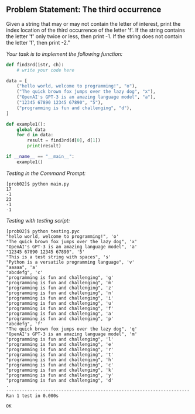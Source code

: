 ## Problem Statement: The third occurrence

Given a string that may or may not contain the letter of interest, print the index location of the third occurrence of the letter 'f'. If the string contains the letter 'f' only twice or less, then print -1. If the string does not contain the letter 'f', then print -2."

*Your task is to implement the following function:*
```python
def find3rd(istr, ch):
    # write your code here

data = [
    ("hello world, welcome to programming!", "o"),
    ("The quick brown fox jumps over the lazy dog", "x"),
    ("OpenAI's GPT-3 is an amazing language model", "a"),
    ("12345 67890 12345 67890", "5"),
    ("programming is fun and challenging", "d"),
]

def example1():
    global data
    for d in data:
        result = find3rd(d[0], d[1])
        print(result)

if __name__ == "__main__":
    example1()
```

*Testing in the Command Prompt:*
```shell
[prob02]$ python main.py 
17
-1
23
-1
-1
```

*Testing with testing script:*
```shell
[prob02]$ python testing.pyc
"hello world, welcome to programming!", 'o'
"The quick brown fox jumps over the lazy dog", 'x'
"OpenAI's GPT-3 is an amazing language model", 'a'
"12345 67890 12345 67890", '5'
"This is a test string with spaces", 's'
"Python is a versatile programming language", 'v'
"aaaaa", 'a'
"abcdefg", 'c'
"programming is fun and challenging", 'g'
"programming is fun and challenging", 'm'
"programming is fun and challenging", 'z'
"programming is fun and challenging", 'n'
"programming is fun and challenging", 'i'
"programming is fun and challenging", 'u'
"programming is fun and challenging", 'f'
"programming is fun and challenging", 'a'
"programming is fun and challenging", 'p'
"abcdefg", 'f'
"The quick brown fox jumps over the lazy dog", 'q'
"OpenAI's GPT-3 is an amazing language model", 'm'
"programming is fun and challenging", 'l'
"programming is fun and challenging", 'e'
"programming is fun and challenging", 'r'
"programming is fun and challenging", 't'
"programming is fun and challenging", 'h'
"programming is fun and challenging", 'c'
"programming is fun and challenging", 'k'
"programming is fun and challenging", 'y'
"programming is fun and challenging", 'd'
.
----------------------------------------------------------------------
Ran 1 test in 0.000s

OK
```

